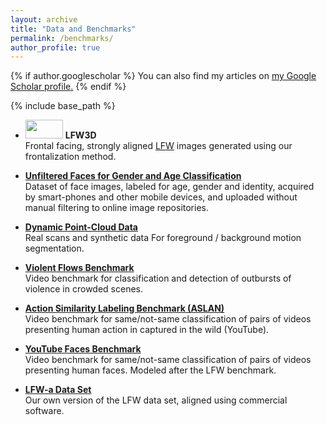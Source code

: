 ```yaml
---
layout: archive
title: "Data and Benchmarks"
permalink: /benchmarks/
author_profile: true
---
```


{% if author.googlescholar %}
  You can also find my articles on <u><a href="{{author.googlescholar}}">my Google Scholar profile</a>.</u>
{% endif %}

{% include base_path %}

* <img src='https://osnathassner.github.io/talhassner/images/New - Icon.jpg' width='60' height='30'> **LFW3D**<br/>
Frontal facing, strongly aligned [LFW](http://vis-www.cs.umass.edu/lfw/) images generated using our frontalization method.

* **[Unfiltered Faces for Gender and Age Classification](https://www.openu.ac.il/home/hassner/Adience/data.html)**<br/>
Dataset of face images, labeled for age, gender and identity, acquired by smart-phones and other mobile devices, and uploaded without manual filtering to online image repositories.

* **[Dynamic Point-Cloud Data](https://www.openu.ac.il/home/hassner/projects/PG13/index.html)**<br/>
Real scans and synthetic data For foreground / background motion segmentation.

* **[Violent Flows Benchmark](https://www.openu.ac.il/home/hassner/data/violentflows/index.html)**<br/>
Video benchmark for classification and detection of outbursts of violence in crowded scenes.

* **[Action Similarity Labeling Benchmark (ASLAN)](https://www.openu.ac.il/home/hassner/data/ASLAN/ASLAN.html)**<br/>
Video benchmark for same/not-same classification of pairs of videos presenting human action in captured in the wild (YouTube).

* **[YouTube Faces Benchmark](http://www.cs.tau.ac.il/~wolf/ytfaces/)**<br/>
Video benchmark for same/not-same classification of pairs of videos presenting human faces. Modeled after the LFW benchmark.

* **[LFW-a Data Set](https://www.openu.ac.il/home/hassner/data/lfwa/)**<br/>
Our own version of the LFW data set, aligned using commercial software.
